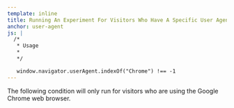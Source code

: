 ```yaml
---
template: inline
title: Running An Experiment For Visitors Who Have A Specific User Agent
anchor: user-agent
js: |
  /*
   * Usage
   *
   */

   window.navigator.userAgent.indexOf("Chrome") !== -1
---
```


The following condition will only run for visitors who are using the Google Chrome web browser.